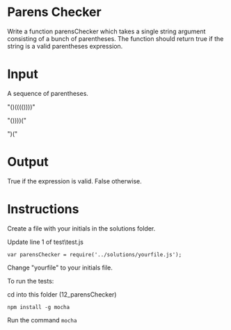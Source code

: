 # Parens Checker

Write a function parensChecker which takes a single string argument consisting of a bunch of parentheses. The function should return true if the string is a valid parentheses expression.

# Input

A sequence of parentheses.

"()(((())))"

"())))("

")("

# Output

True if the expression is valid. False otherwise.

# Instructions

Create a file with your initials in the solutions folder.

Update line 1 of test\test.js

`var parensChecker = require('../solutions/yourfile.js');`

Change "yourfile" to your initials file.

To run the tests:

cd into this folder (12_parensChecker)

`npm install -g mocha`

Run the command `mocha`
